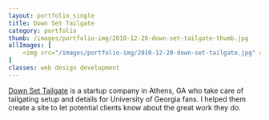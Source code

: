 ```yaml
---
layout: portfolio_single
title: Down Set Tailgate
category: portfolio
thumb: /images/portfolio-img/2010-12-20-down-set-tailgate-thumb.jpg
allImages: [
    <img src="/images/portfolio-img/2010-12-20-down-set-tailgate.jpg" alt="Down Set Tailgate" width="600" height="460" class="center"/>
]
classes: web design development
---
```


[Down Set Tailgate](http://downsettailgate.com) is a startup company in Athens, GA who take care of tailgating setup and details for University of Georgia fans. I helped them create a site to let potential clients know about the great work they do.